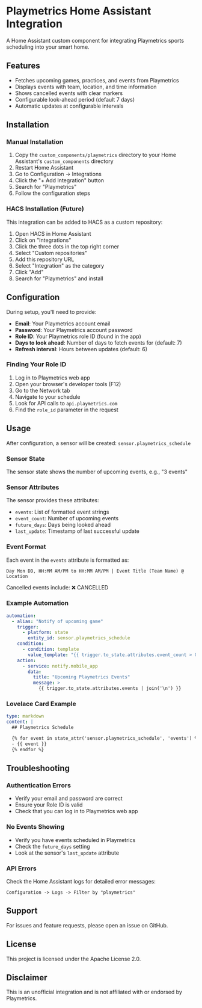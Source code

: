 # Playmetrics Home Assistant Integration

A Home Assistant custom component for integrating Playmetrics sports scheduling into your smart home.

## Features

- Fetches upcoming games, practices, and events from Playmetrics
- Displays events with team, location, and time information
- Shows cancelled events with clear markers
- Configurable look-ahead period (default 7 days)
- Automatic updates at configurable intervals

## Installation

### Manual Installation

1. Copy the `custom_components/playmetrics` directory to your Home Assistant's `custom_components` directory
2. Restart Home Assistant
3. Go to Configuration -> Integrations
4. Click the "+ Add Integration" button
5. Search for "Playmetrics"
6. Follow the configuration steps

### HACS Installation (Future)

This integration can be added to HACS as a custom repository:

1. Open HACS in Home Assistant
2. Click on "Integrations"
3. Click the three dots in the top right corner
4. Select "Custom repositories"
5. Add this repository URL
6. Select "Integration" as the category
7. Click "Add"
8. Search for "Playmetrics" and install

## Configuration

During setup, you'll need to provide:

- **Email**: Your Playmetrics account email
- **Password**: Your Playmetrics account password
- **Role ID**: Your Playmetrics role ID (found in the app)
- **Days to look ahead**: Number of days to fetch events for (default: 7)
- **Refresh interval**: Hours between updates (default: 6)

### Finding Your Role ID

1. Log in to Playmetrics web app
2. Open your browser's developer tools (F12)
3. Go to the Network tab
4. Navigate to your schedule
5. Look for API calls to `api.playmetrics.com`
6. Find the `role_id` parameter in the request

## Usage

After configuration, a sensor will be created: `sensor.playmetrics_schedule`

### Sensor State

The sensor state shows the number of upcoming events, e.g., "3 events"

### Sensor Attributes

The sensor provides these attributes:

- `events`: List of formatted event strings
- `event_count`: Number of upcoming events
- `future_days`: Days being looked ahead
- `last_update`: Timestamp of last successful update

### Event Format

Each event in the `events` attribute is formatted as:

```
Day Mon DD, HH:MM AM/PM to HH:MM AM/PM | Event Title (Team Name) @ Location
```

Cancelled events include: ❌ CANCELLED

### Example Automation

```yaml
automation:
  - alias: "Notify of upcoming game"
    trigger:
      - platform: state
        entity_id: sensor.playmetrics_schedule
    condition:
      - condition: template
        value_template: "{{ trigger.to_state.attributes.event_count > 0 }}"
    action:
      - service: notify.mobile_app
        data:
          title: "Upcoming Playmetrics Events"
          message: >
            {{ trigger.to_state.attributes.events | join('\n') }}
```

### Lovelace Card Example

```yaml
type: markdown
content: |
  ## Playmetrics Schedule

  {% for event in state_attr('sensor.playmetrics_schedule', 'events') %}
  - {{ event }}
  {% endfor %}
```

## Troubleshooting

### Authentication Errors

- Verify your email and password are correct
- Ensure your Role ID is valid
- Check that you can log in to Playmetrics web app

### No Events Showing

- Verify you have events scheduled in Playmetrics
- Check the `future_days` setting
- Look at the sensor's `last_update` attribute

### API Errors

Check the Home Assistant logs for detailed error messages:
```
Configuration -> Logs -> Filter by "playmetrics"
```

## Support

For issues and feature requests, please open an issue on GitHub.

## License

This project is licensed under the Apache License 2.0.

## Disclaimer

This is an unofficial integration and is not affiliated with or endorsed by Playmetrics.
